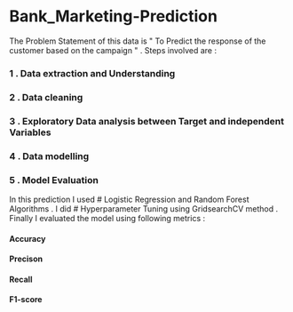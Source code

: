 # Bank_Marketing-Prediction
The Problem Statement of this data is  "  To Predict the response  of the customer based on the campaign  " .
Steps involved are :
### 1 . Data extraction and Understanding
### 2 . Data cleaning
### 3 . Exploratory Data analysis between Target and independent Variables
### 4 . Data modelling
### 5 . Model Evaluation
In this prediction I used # Logistic Regression  and  Random Forest Algorithms . 
I did  # Hyperparameter Tuning using GridsearchCV method . 
Finally I evaluated the model using following metrics :
#### Accuracy
#### Precison
#### Recall
#### F1-score
